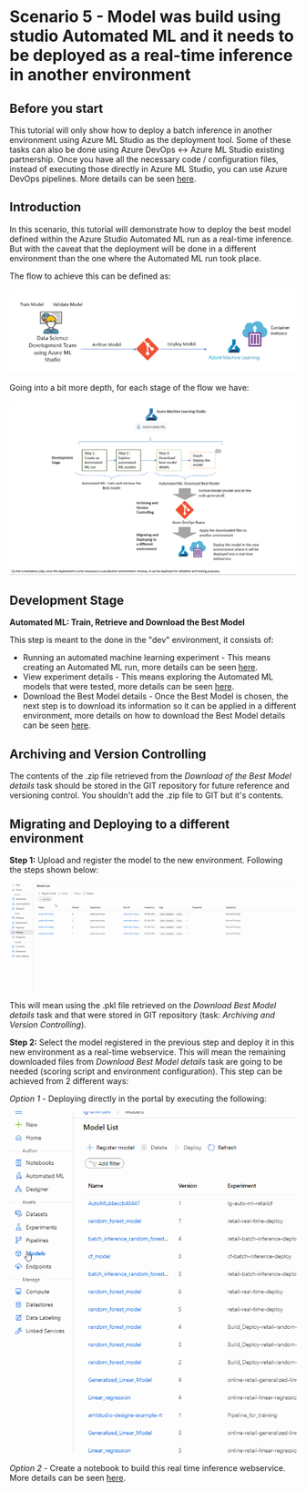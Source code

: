 # Scenario 5 - Model was build using studio Automated ML and it needs to be deployed as a real-time inference in another environment

## Before you start
This tutorial will only show how to deploy a batch inference in another environment using Azure ML Studio as the deployment tool. Some of these tasks can also be done using Azure DevOps <-> Azure ML Studio existing partnership. Once you have all the necessary code / configuration files, instead of executing those directly in Azure ML Studio, you can use Azure DevOps pipelines. More details can be seen [here](./Documents/Scenario3-Notebook-RealTimeInf.md#MLOpsTrainandDeploy).

## Introduction
In this scenario, this tutorial will demonstrate how to deploy the best model defined within the Azure Studio Automated ML run as a real-time inference. But with the caveat that the deployment will be done in a different environment than the one where the Automated ML run took place.

The flow to achieve this can be defined as:

<p align="center">
  <img src="../Images/devops2c.png">
</p>

Going into a bit more depth, for each stage of the flow we have:

![](../Images/devops_autmoml1.png)

## Development Stage

**Automated ML: Train, Retrieve and Download the Best Model** 

This step is meant to the done in the "dev" environment, it consists of:

* Running an automated machine learning experiment - This means creating an Automated ML run, more details can be seen [here](../Documents/Automated-ML.md#New-AutomatedML-Run).
* View experiment details - This means exploring the Automated ML models that were tested, more details can be seen [here](../Documents/Automated-ML.md#Explore-AutomatedML-Models).
* Download the Best Model details - Once the Best Model is chosen, the next step is to download its information so it can be applied in a different environment, more details on how to download the Best Model details can be seen [here](../Documents/Automated-ML.md#Download-Best-Model).

## Archiving and Version Controlling

The contents of the .zip file retrieved from the _Download of the Best Model details_ task should be stored in the GIT repository for future reference and versioning control. You shouldn't add the .zip file to GIT but it's contents.

## Migrating and Deploying to a different environment

**Step 1:** Upload and register the model to the new environment. Following the steps shown below:

![](../Images/devops2d.gif)

This will mean using the .pkl file retrieved on the _Download Best Model details_ task and that were stored in GIT repository (task: _Archiving and Version Controlling_).

**Step 2:** Select the model registered in the previous step and deploy it in this new environment as a real-time webservice. This will mean the remaining downloaded files from   _Download Best Model details_ task are going to be needed (scoring script and environment configuration). This step can be achieved from 2 different ways:

_Option 1_ - Deploying directly in the portal by executing the following:

![](../Images/devops24.gif)

_Option 2_ - Create a notebook to build this real time inference webservice. More details can be seen [here](../Documents/Deploy-Real-Time-Service.md#Inf-Pipeline-infconfig).
